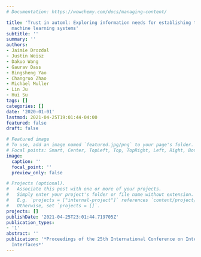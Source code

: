 ```yaml
---
# Documentation: https://wowchemy.com/docs/managing-content/

title: 'Trust in automl: Exploring information needs for establishing trust in automated
  machine learning systems'
subtitle: ''
summary: ''
authors:
- Jaimie Drozdal
- Justin Weisz
- Dakuo Wang
- Gaurav Dass
- Bingsheng Yao
- Changruo Zhao
- Michael Muller
- Lin Ju
- Hui Su
tags: []
categories: []
date: '2020-01-01'
lastmod: 2021-04-25T19:01:44-04:00
featured: false
draft: false

# Featured image
# To use, add an image named `featured.jpg/png` to your page's folder.
# Focal points: Smart, Center, TopLeft, Top, TopRight, Left, Right, BottomLeft, Bottom, BottomRight.
image:
  caption: ''
  focal_point: ''
  preview_only: false

# Projects (optional).
#   Associate this post with one or more of your projects.
#   Simply enter your project's folder or file name without extension.
#   E.g. `projects = ["internal-project"]` references `content/project/deep-learning/index.md`.
#   Otherwise, set `projects = []`.
projects: []
publishDate: '2021-04-25T23:01:44.719705Z'
publication_types:
- '1'
abstract: ''
publication: '*Proceedings of the 25th International Conference on Intelligent User
  Interfaces*'
---
```

